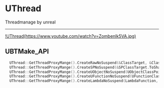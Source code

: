# UThread
Threadmanage by unreal

-----

[!UThread(https://www.youtube.com/watch?v=Zombenlk5VA.jpg)](https://www.youtube.com/watch?v=Zombenlk5VA)

## UBTMake_API
```c++
  UThread::GetThreadProxyMange().CreateRawNoSuspend(&ClassTarget, &Class::Function, Vars);
  UThread::GetThreadProxyMange().CreateSPNoSuspend(&SPClassTarget.ToSharedRef(), &SPClass::Function, Vars);
  UThread::GetThreadProxyMange().CreateUObjectNoSuspend(UObjectClassPointer, &UObject::Function, Vars);
  UThread::GetThreadProxyMange().CreateUFunctionNoSuspend(UFunctionClassPointer, TEXT("UFunctionClass MerberFunction Name"), Vars);
  UThread::GetThreadProxyMange().CreateLambdaNoSuspend(LambdaFunction, Vars);
```  
